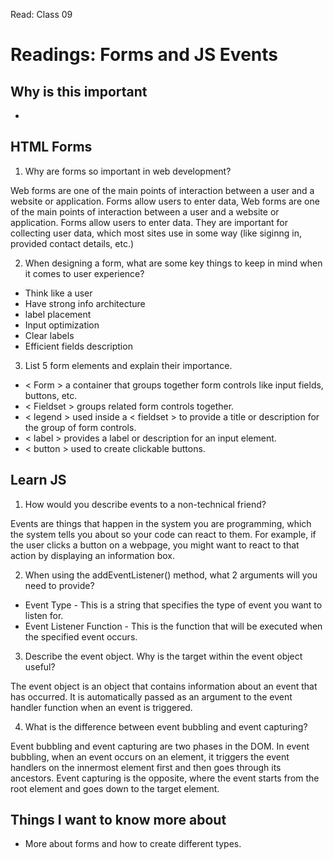 Read: Class 09

# Readings: Forms and JS Events

## Why is this important

- 

## HTML Forms

1. Why are forms so important in web development?

Web forms are one of the main points of interaction between a user and a website or application. Forms allow users to enter data, Web forms are one of the main points of interaction between a user and a website or application. Forms allow users to enter data. They are important for collecting user data, which most sites use in some way (like siginng in, provided contact details, etc.)

2. When designing a form, what are some key things to keep in mind when it comes to user experience?

- Think like a user
- Have strong info architecture
- label placement
- Input optimization
- Clear labels
- Efficient fields description


3. List 5 form elements and explain their importance.

- < Form > a container that groups together form controls like input fields, buttons, etc.
- < Fieldset > groups related form controls together.
- < legend > used inside a < fieldset > to provide a title or description for the group of form controls.
- < label > provides a label or description for an input element.
- < button > used to create clickable buttons. 

## Learn JS

1. How would you describe events to a non-technical friend?

Events are things that happen in the system you are programming, which the system tells you about so your code can react to them. For example, if the user clicks a button on a webpage, you might want to react to that action by displaying an information box.


2. When using the addEventListener() method, what 2 arguments will you need to provide?

- Event Type - This is a string that specifies the type of event you want to listen for. 
- Event Listener Function - This is the function that will be executed when the specified event occurs. 

3. Describe the event object. Why is the target within the event object useful?

The event object is an object that contains information about an event that has occurred. It is automatically passed as an argument to the event handler function when an event is triggered. 

4. What is the difference between event bubbling and event capturing?

Event bubbling and event capturing are two phases in the DOM. In event bubbling, when an event occurs on an element, it triggers the event handlers on the innermost element first and then goes through its ancestors. Event capturing is the opposite, where the event starts from the root element and goes down to the target element.

## Things I want to know more about

- More about forms and how to create different types. 